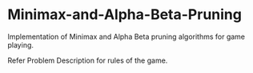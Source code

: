 # Minimax-and-Alpha-Beta-Pruning

Implementation of Minimax and Alpha Beta pruning algorithms for game playing.

Refer Problem Description for rules of the game.

